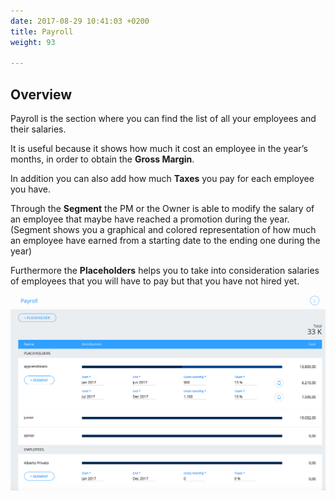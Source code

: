 ```yaml
---
date: 2017-08-29 10:41:03 +0200
title: Payroll
weight: 93

---
```

## Overview

Payroll is the section where you can find the list of all your employees and their salaries.

It is useful because it shows how much it cost an employee in the year’s months, in order to obtain the **Gross Margin**.

In addition you can also add how much **Taxes** you pay for each employee you have.

Through the **Segment** the PM or the Owner is able to modify the salary of an employee that maybe have reached a promotion during the year. (Segment shows you a graphical and colored representation of how much an employee have earned from a starting date to the ending one during the year)

Furthermore the **Placeholders** helps you to take into consideration salaries of employees that you will have to pay but that you have not hired yet.

![](/uploads/2017/08/29/Payroll%2015.55.18.png)

<span style="font-size: 1rem;"><br></span>